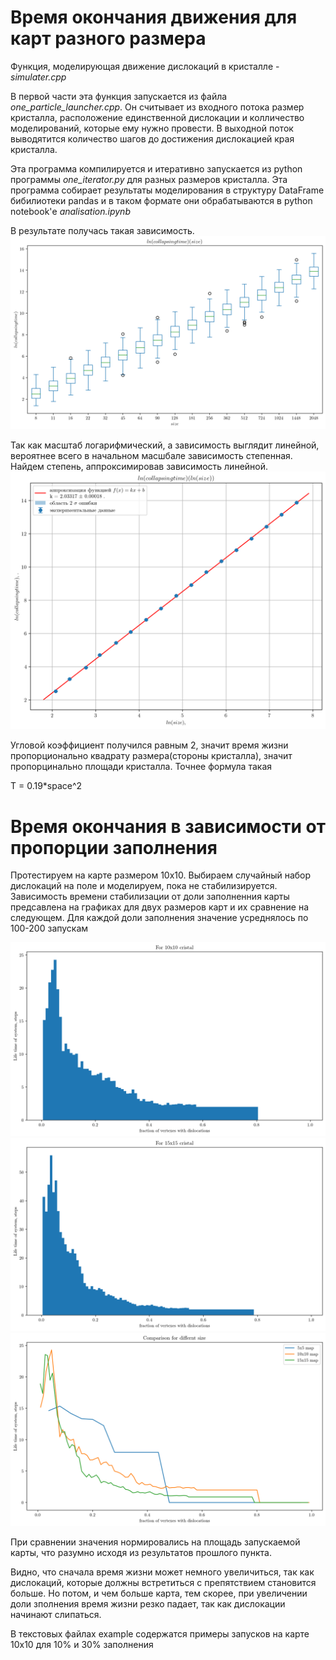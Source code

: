 # Время окончания движения для карт разного размера

Функция, моделирующая движение дислокаций в кристалле - *simulater.cpp*

В первой части эта функция запускается из файла *one_particle_launcher.cpp*. Он считывает из входного потока размер кристалла, расположение единственной дислокации и колличество моделирований, которые ему нужно провести. В выходной поток выводятится количество шагов до достижения дислокацией края кристалла.

Эта программа компилируется и итеративно запускается из python программы *one_iterator.py* для разных размеров кристалла. Эта программа собирает результаты моделирования в структуру DataFrame бибилиотеки pandas и в таком формате они обрабатываются в python notebook'е *analisation.ipynb*

В результате получась такая зависимость.
![image](img/boxplot_log_log_2.png)

Так как масштаб логарифмический, а зависимость выглядит линейной, вероятнее всего в начальном масшбале зависимость степенная. Найдем степень, аппроксимировав зависимость линейной.
![approximation](img/log_log_approximation1.png)

Угловой коэффициент получился равным 2, значит время жизни пропорционально квадрату размера(стороны кристалла), значит пропорцинально площади кристалла. Точнее формула такая

T = 0.19*space^2


# Время окончания в зависимости от пропорции заполнения

Протестируем на карте размером 10х10.
Выбираем случайный набор дислокаций на поле и моделируем, пока не стабилизируется. Зависимость времени стабилизации от доли заполненния карты предсавлена на графиках для двух размеров карт и их сравнение на следующем. Для каждой доли заполнения значение усреднялось по 100-200 запускам

![frac](img/10x10fracHist.png)
![frac](img/15x15fracHist.png)
![compare](img/fracCompare.png)

При сравнении значения нормировались на площадь запускаемой карты, что разумно исходя из результатов прошлого пункта.

Видно, что сначала время жизни может немного увеличиться, так как дислокаций, которые должны встретиться с препятствием становится больше. Но потом, и чем больше карта, тем скорее, при увеличении доли зполнения время жизни резко падает, так как дислокации начинают слипаться.

В текстовых файлах example содержатся примеры запусков на карте 10х10 для 10% и 30% заполнения
